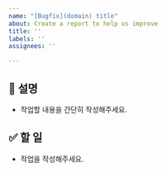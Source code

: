 ```yaml
---
name: "[Bugfix](domain) title"
about: Create a report to help us improve
title: ''
labels: ''
assignees: ''

---
```


## 📌 설명
- 작업할 내용을 간단히 작성해주세요.

## ✅ 할 일
- 작업을 작성해주세요.
